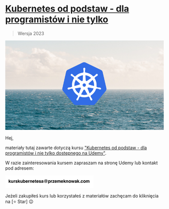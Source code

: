 # [Kubernetes od podstaw - dla programistów i nie tylko](https://www.udemy.com/course/kubernetes-od-podstaw-dla-programistow-i-nie-tylko/?referralCode=4AB1DB66CD8879CF5F4B)

> Wersja 2023

![logo](./.img/logo.png)

Hej,

materiały tutaj zawarte dotyczą kursu ["Kubernetes od podstaw - dla programistów i nie tylko dostępnego na Udemy"](https://www.udemy.com/course/kubernetes-od-podstaw-dla-programistow-i-nie-tylko/?referralCode=).

W razie zainteresowania kursem zapraszam na stronę Udemy lub kontakt pod adresem:

![email](./.img/email.png)

Jeżeli zakupiłeś kurs lub korzystałeś z materiałów zachęcam do kliknięcia na [⭐ Star] 😉
